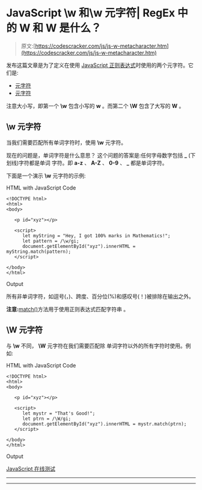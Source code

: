 # JavaScript \w 和\w 元字符| RegEx 中的 W 和 W 是什么？

> 原文:[https://codescracker.com/js/js-w-metacharacter.htm](https://codescracker.com/js/js-w-metacharacter.htm)

发布这篇文章是为了定义在使用 [JavaScript 正则表达式](/js/js-regular-expression.htm)时使用的两个元字符。它们是:

*   [元字符](#a)
*   [元字符](#b)

注意大小写，即第一个 **\w** 包含小写的 **w** 。而第二个 **\W** 包含了大写的 **W** 。

## \w 元字符

当我们需要匹配所有单词字符时，使用 **\w** 元字符。

现在的问题是，单词字符是什么意思？
这个问题的答案是:任何字母数字包括 **_** (下划线)字符都是单词 字符。即 **a-z** 、 **A-Z** 、 **0-9** 、 **_** 都是单词字符。

下面是一个演示 **\w** 元字符的示例:

HTML with JavaScript Code

```
<!DOCTYPE html>
<html>
<body>

   <p id="xyz"></p>

   <script>
      let myString = "Hey, I got 100% marks in Mathematics!";
      let pattern = /\w/gi;
      document.getElementById("xyz").innerHTML = myString.match(pattern);
   </script>

</body>
</html>
```

Output

所有非单词字符，如逗号(，)、跨度、百分位(%)和感叹号(！)被排除在输出之外。

**注意:**[match()](/js/js-match-string.htm)方法用于使用正则表达式匹配字符串 。

## \W 元字符

与 **\w** 不同， **\W** 元字符在我们需要匹配除 单词字符以外的所有字符时使用。例如:

HTML with JavaScript Code

```
<!DOCTYPE html>
<html>
<body>

   <p id="xyz"></p>

   <script>
      let mystr = "That's Good!";
      let ptrn = /\W/gi;
      document.getElementById("xyz").innerHTML = mystr.match(ptrn);
   </script>

</body>
</html>
```

Output

[JavaScript 在线测试](/exam/showtest.php?subid=6)

* * *

* * *